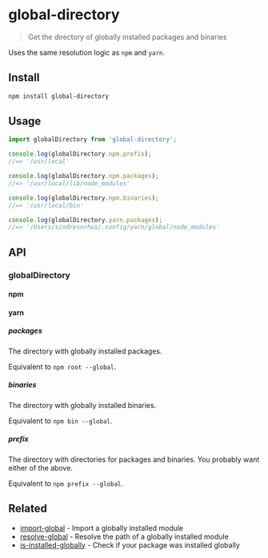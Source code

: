 # global-directory

> Get the directory of globally installed packages and binaries

Uses the same resolution logic as `npm` and `yarn`.

## Install

```sh
npm install global-directory
```

## Usage

```js
import globalDirectory from 'global-directory';

console.log(globalDirectory.npm.prefix);
//=> '/usr/local'

console.log(globalDirectory.npm.packages);
//=> '/usr/local/lib/node_modules'

console.log(globalDirectory.npm.binaries);
//=> '/usr/local/bin'

console.log(globalDirectory.yarn.packages);
//=> '/Users/sindresorhus/.config/yarn/global/node_modules'
```

## API

### globalDirectory

#### npm

#### yarn

##### packages

The directory with globally installed packages.

Equivalent to `npm root --global`.

##### binaries

The directory with globally installed binaries.

Equivalent to `npm bin --global`.

##### prefix

The directory with directories for packages and binaries. You probably want either of the above.

Equivalent to `npm prefix --global`.

## Related

- [import-global](https://github.com/sindresorhus/import-global) - Import a globally installed module
- [resolve-global](https://github.com/sindresorhus/resolve-global) - Resolve the path of a globally installed module
- [is-installed-globally](https://github.com/sindresorhus/is-installed-globally) - Check if your package was installed globally
